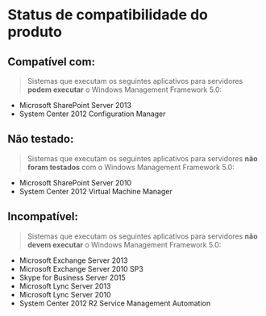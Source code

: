 # <a name="product-compatibility-status"></a>Status de compatibilidade do produto

## <a name="compatible"></a>Compatível com:
> Sistemas que executam os seguintes aplicativos para servidores **podem executar** o Windows Management Framework 5.0:

- Microsoft SharePoint Server 2013
- System Center 2012 Configuration Manager

## <a name="not-tested"></a>Não testado:
> Sistemas que executam os seguintes aplicativos para servidores **não foram testados** com o Windows Management Framework 5.0:

- Microsoft SharePoint Server 2010
- System Center 2012 Virtual Machine Manager

## <a name="incompatible"></a>Incompatível:
> Sistemas que executam os seguintes aplicativos para servidores **não devem executar** o Windows Management Framework 5.0:

- Microsoft Exchange Server 2013
- Microsoft Exchange Server 2010 SP3
- Skype for Business Server 2015
- Microsoft Lync Server 2013
- Microsoft Lync Server 2010
- System Center 2012 R2 Service Management Automation

